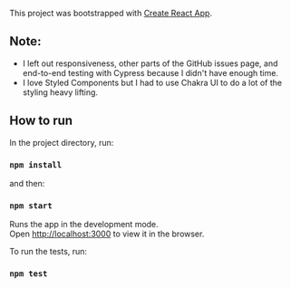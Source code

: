 This project was bootstrapped with
[Create React App](https://github.com/facebook/create-react-app).

## Note:

- I left out responsiveness, other parts of the GitHub issues page, and end-to-end testing with Cypress because I didn't have enough time.
- I love Styled Components but I had to use Chakra UI to do a lot of the styling heavy lifting.

## How to run

In the project directory, run:

### `npm install`

and then:

### `npm start`

Runs the app in the development mode.<br /> Open
[http://localhost:3000](http://localhost:3000) to view it in the browser.

To run the tests, run:

### `npm test`
